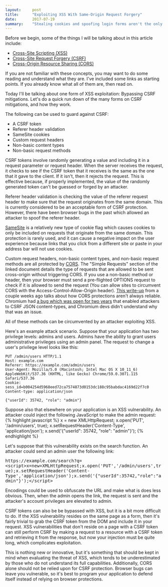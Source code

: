 ```yaml
---
layout:     post
title:      "Exploiting XSS With Same-Origin Request Forgery"
date:       2017-07-19
summary:    "Stealing cookies and spoofing login forms aren't the only ways to exploit XSS."
---
```

Before we begin, some of the things I will be talking about in this article include:
* [Cross-Site Scripting (XSS)](https://www.owasp.org/index.php/Cross-site_Scripting_%28XSS%29)
* [Cross-Site Request Forgery (CSRF)](https://www.owasp.org/index.php/Cross-Site_Request_Forgery_%28CSRF%29)
* [Cross-Origin Resource Sharing (CORS)](https://developer.mozilla.org/en-US/docs/Web/HTTP/Access_control_CORS)

If you are not familiar with these concepts, you may want to do some reading and understand what they are. I've included some links as starting points. If you already know what all of them are, then read on.

Today I'll be talking about one form of XSS exploitation: Bypassing CSRF mitigations. Let's do a quick run down of the many forms on CSRF mitigations, and how they work.

The following can be used to guard against CSRF:
* A CSRF token
* Referer header validation
* SameSite cookies
* Custom request headers
* Non-basic content types
* Non-basic request methods

CSRF tokens involve randomly generating a value and including it in a request parameter or request header. When the server receives the request, it checks to see if the CSRF token that it receives is the same as the one that it gave to the client. If it isn't, then it rejects the request. This is effective because, if properly implemented, the value of the randomly generated token can't be guessed or forged by an attacker.

Referer header validation is checking the value of the referer request header to make sure that the request originates from the same domain. This is currently considered to be an acceptable form of CSRF protection. However, there have been browser bugs in the past which allowed an attacker to spoof the referer header.

[SameSite](https://www.owasp.org/index.php/SameSite) is a relatively new type of cookie flag which causes cookies to only be included on requests that originate from the same domain. This protection is rarely used, and it can cause a negative impact on the user experience because links that you click from a different site or paste in your address bar will not use cookies.

Custom request headers, non-basic content types, and non-basic request methods are all protected by [CORS](https://developer.mozilla.org/en-US/docs/Web/HTTP/Access_control_CORS). The "Simple Requests" section of the linked document details the type of requests that are allowed to be sent cross-origin without triggering CORS. If you use a non-basic method or header, then your browser must send a pre-flighted OPTIONS request to check if it is allowed to send the request (You can allow sites to circumvent CORS with the Access-Control-Allow-Origin header). [This write-up](https://github.com/dxa4481/CORS) from a couple weeks ago talks about how CORS protections aren't always reliable. Chromium had [a bug which was open for two years](https://bugs.chromium.org/p/chromium/issues/detail?id=490015) that enabled attackers to CSRF JSON content-types, and Chromium devs didn't understand why that was an issue.

All of these methods can be circumvented by an attacker exploiting XSS.

Here's an example attack scenario. Suppose that your application has two privilege levels: admins and users. Admins have the ability to grant users administrative privileges using an admin panel. The request to change a user's privilege level looks like this:  
```
PUT /admin/users HTTP/1.1
Host: example.com
Referer: https://example.com/admin/users
User-Agent: Mozilla/5.0 (Macintosh; Intel Mac OS X 10_11_6) AppleWebKit/537.36 (KHTML, like Gecko) Chrome/59.0.3071.115 Safari/537.36
Cookie: sess_id=b004254d5968eed72ca7574873d0153dc188c95babdac4169d22f7c0
Content-type: application/json

{"userId": 35742, "role": "admin"}
```

Suppose also that elsewhere on your application is an XSS vulnerability. An attacker could inject the following JavaScript to make the admin request:  
{% highlight javascript %}
x = new XMLHttpRequest;
x.open('PUT', '/admin/users', true);
x.setRequestHeader('Content-Type', 'application/json');
x.send('{"userId": 35742, "role": "admin"}');
{% endhighlight %}

Let's suppose that this vulnerability exists on the search function. An attacker could send an admin user the following link:
<pre class="highlight" style="white-space: pre-wrap;">https://example.com/search?q=&lt;script&gt;x=new+XMLHttpRequest;x.open('PUT','/admin/users',true);x.setRequestHeader('Content-Type','application/json');x.send('{"userId":35742,"role":"admin"}');&lt;/script&gt;</pre>

Encodings could be used to obfuscate the URL and make what is does less obvious. Then, when the admin opens the link, the request is sent and the attacker's account privileges are elevated to admin.

CSRF tokens can also be be bypassed with XSS, but it is a bit more difficult to do. If the XSS vulnerability resides on the same page as a form, then it's fairly trivial to grab the CSRF token from the DOM and include it in your request. XSS vulnerabilities that don't reside on a page with a CSRF token can still perform CSRF by making a request to a resource with a CSRF token and retrieving it from the response, but now your injection must be quite long, which complicates exploitation.

This is nothing new or innovative, but it's something that should be kept in mind when evaluating the threat of XSS, which tends to be underestimated by those who do not understand its full capabilities. Additionally, CORS alone should not be relied upon for CSRF protection. Browser bugs can leave you vulnerable, so it's best to program your application to defend itself instead of relying on browser protections.
